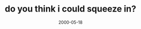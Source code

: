 ---
layout: base.njk
title : 'do you think i could squeeze in?' 
view_title : 'do you think i could squeeze in?' 
year : '2000' 
date : '2000-05-18' 
img_file : '/drawing/doyoumindif.png' 
html_file : 'doyouthink' 
next_html : 'shesaididid.html' 
year_order : '324' 
permalink : "title/{{html_file}}.html"
---